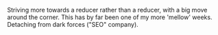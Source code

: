 Striving more towards a reducer rather than a reducer, with a big move around the corner. This has by far been one of my more
'mellow' weeks. Detaching from dark forces ("SEO" company).
